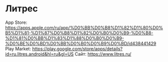 # Литрес

App Store: https://apps.apple.com/ru/app/%D0%BB%D0%B8%D1%82%D1%80%D0%B5%D1%81-%D1%87%D0%B8%D1%82%D0%B0%D0%B9-%D0%B8-%D1%81%D0%BB%D1%83%D1%88%D0%B0%D0%B9-%D0%BE%D0%BD%D0%BB%D0%B0%D0%B9%D0%BD/id438441429
Play Market: https://play.google.com/store/apps/details?id=ru.litres.android&hl=ru&gl=US
Сайт: https://www.litres.ru/